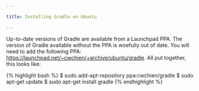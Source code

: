 ```yaml
---

title: Installing Gradle on Ubuntu

---
```



Up-to-date versions of Gradle are available from a Launchpad PPA. The version of Gradle available without the PPA is woefully out of date. You will need to add the following PPA: <https://launchpad.net/~cwchien/+archive/ubuntu/gradle>. All put together, this looks like:

{% highlight bash %}
$ sudo add-apt-repository ppa:cwchien/gradle
$ sudo apt-get update
$ sudo apt-get install gradle
{% endhighlight %}
